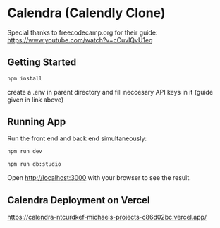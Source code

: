 # Calendra (Calendly Clone)

Special thanks to freecodecamp.org for their guide: https://www.youtube.com/watch?v=cCuvlQvU1eg

## Getting Started

```bash
npm install
```

create a .env in parent directory and fill neccesary API keys in it (guide given in link above)

## Running App

Run the front end and back end simultaneously:

```bash
npm run dev
```

```bash
npm run db:studio
```

Open [http://localhost:3000](http://localhost:3000) with your browser to see the result.

## Calendra Deployment on Vercel

https://calendra-ntcurdkef-michaels-projects-c86d02bc.vercel.app/
